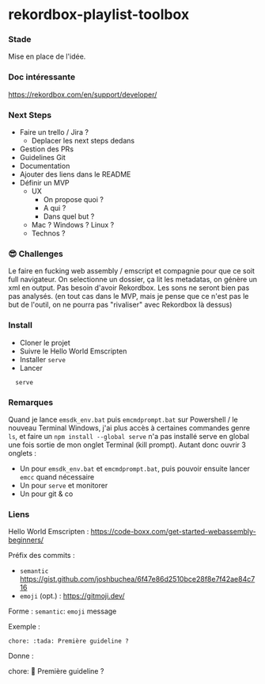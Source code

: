 # rekordbox-playlist-toolbox

### Stade

Mise en place de l'idée.

### Doc intéressante

https://rekordbox.com/en/support/developer/

### Next Steps

- Faire un trello / Jira ?
  - Deplacer les next steps dedans
- Gestion des PRs
- Guidelines Git
- Documentation
- Ajouter des liens dans le README
- Définir un MVP
  - UX
    - On propose quoi ?
    - A qui ?
    - Dans quel but ?
  - Mac ? Windows ? Linux ?
  - Technos ?

### 😎 Challenges

Le faire en fucking web assembly / emscript et compagnie pour que ce soit full navigateur.
On selectionne un dossier, ça lit les metadatas, on génère un xml en output.
Pas besoin d'avoir Rekordbox.
Les sons ne seront bien pas pas analysés. (en tout cas dans le MVP, mais je pense que ce n'est pas le but de l'outil, on ne pourra pas "rivaliser" avec Rekordbox là dessus)

### Install

- Cloner le projet
- Suivre le Hello World Emscripten
- Installer `serve`
- Lancer
```
  serve
```

### Remarques
Quand je lance `emsdk_env.bat` puis `emcmdprompt.bat`
sur Powershell / le nouveau Terminal Windows, j'ai plus accès à certaines commandes genre `ls`, et faire un `npm install --global serve` n'a pas installé serve en global une fois sortie de mon onglet Terminal (kill prompt). Autant donc ouvrir 3 onglets :
- Un pour `emsdk_env.bat` et `emcmdprompt.bat`, puis pouvoir ensuite lancer `emcc` quand nécessaire
- Un pour `serve` et monitorer
- Un pour git & co

### Liens

Hello World Emscripten : https://code-boxx.com/get-started-webassembly-beginners/

Préfix des commits :
- `semantic` https://gist.github.com/joshbuchea/6f47e86d2510bce28f8e7f42ae84c716
- `emoji` (opt.) : https://gitmoji.dev/

Forme :
`semantic`: `emoji` message

Exemple :
```
chore: :tada: Première guideline ? 
```
Donne :

chore: :tada: Première guideline ? 
